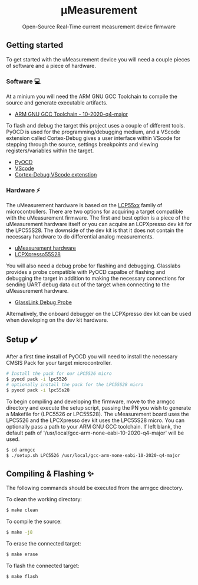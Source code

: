 <p align="center">
  <h1 align="center">µMeasurement</h1>
  <p align="center">
    Open-Source Real-Time current measurement device firmware
  </p>
</p>

## Getting started
To get started with the uMeasurement device you will need a couple pieces of software and a piece of hardware.

### Software 💻
At a minium you will need the ARM GNU GCC Toolchain to compile the source and generate executable artifacts.
-   [ARM GNU GCC Toolchain - 10-2020-q4-major](https://developer.arm.com/tools-and-software/open-source-software/developer-tools/gnu-toolchain/gnu-rm/downloads)

To flash and debug the target this project uses a couple of different tools. PyOCD is used for the programming/debugging medium, and a VScode extension called Cortex-Debug gives a user interface within VScode for stepping through the source, settings breakpoints and viewing registers/variables within the target.
-   [PyOCD](https://github.com/pyocd/pyOCD#installing)
-   [VScode](https://code.visualstudio.com/)
-   [Cortex-Debug VScode extenstion](https://marketplace.visualstudio.com/items?itemName=marus25.cortex-debug)

### Hardware ⚡
The uMeasurement hardware is based on the [LCP55xx](https://www.nxp.com/part/LPC5526JBD64#/) family of microcontrollers. There are two options for acquiring a target compatible with the uMeasurement firmware. The first and best option is a piece of the uMeasurement hardware itself or you can acquire an LCPXpresso dev kit for the LPC55S28. The downside of the dev kit is that it does not contain the necessary hardware to do differential analog measurements.
- [uMeasurement hardware](https://github.com/glassboard-dev/gl-umeasurement-hardware)
- [LCPXpresso55S28](https://www.nxp.com/design/software/development-software/lpcxpresso55s28-development-board:LPC55S28-EVK)

You will also need a debug probe for flashing and debugging. Glasslabs provides a probe compatible with PyOCD capalbe of flashing and debugging the target in addition to making the necessary connections for sending UART debug data out of the target when connecting to the uMeasurement hardware.
- [GlassLink Debug Probe](https://github.com/glassboard-dev/gl-glass-link-hardware)

Alternatively, the onboard debugger on the LCPXpresso dev kit can be used when developing on the dev kit hardware.

## Setup ✔️
After a first time install of PyOCD you will need to install the necessary CMSIS Pack for your target microcontroller.
```bash
# Install the pack for our LPC5526 micro
$ pyocd pack -i lpc5526
# optionally install the pack for the LPC55S28 micro
$ pyocd pack -i lpc55s28
```

To begin compiling and developing the firmware, move to the armgcc directory and execute the setup script, passing the PN you wish to generate a Makefile for (LPC5526 or LPC55S28). The uMeasurement board uses the LPC5526 and the LPCXpresso dev kit uses the LPC55S28 micro. You can optionally pass a path to your ARM GNU GCC toolchain. If left blank, the default path of '/usr/local/gcc-arm-none-eabi-10-2020-q4-major' will be used.
```bash
$ cd armgcc
$ ./setup.sh LPC5526 /usr/local/gcc-arm-none-eabi-10-2020-q4-major
```

## Compiling & Flashing ✨
The following commands should be executed from the armgcc directory.

To clean the working directory:
```bash
$ make clean
```

To compile the source:
```bash
$ make -j8
```

To erase the connected target:
```bash
$ make erase
```

To flash the connected target:
```bash
$ make flash
```